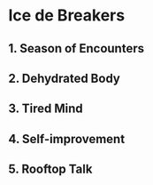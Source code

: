 # Ice de Breakers

## 1. Season of Encounters
<div class="amara-embed" data-url="http://www.youtube.com/watch?v=2_muefaHDOc" data-team="null" data-initial-language="en" data-show-subtitles-default="true"></div>

## 2. Dehydrated Body
<div class="amara-embed" data-url="http://www.youtube.com/watch?v=Prr9iVVyBzU" data-team="null" data-initial-language="en" data-show-subtitles-default="true"></div>

## 3. Tired Mind
<div class="amara-embed" data-url="http://www.youtube.com/watch?v=gCDOintCDmg" data-team="null" data-initial-language="en" data-show-subtitles-default="true"></div>

## 4. Self-improvement
<div class="amara-embed" data-url="http://www.youtube.com/watch?v=7iJuXQ4Fxnc" data-team="null" data-initial-language="en" data-show-subtitles-default="true"></div>

## 5. Rooftop Talk
<div class="amara-embed" data-url="http://www.youtube.com/watch?v=qPfQIyqyxMQ" data-team="null" data-initial-language="en" data-show-subtitles-default="true"></div>

<script type="text/javascript" src="https://amara.org/embedder-iframe"></script>